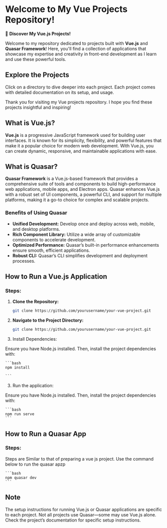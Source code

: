 # Welcome to My Vue Projects Repository!

🌟 **Discover My Vue.js Projects!**

Welcome to my repository dedicated to projects built with **Vue.js** and **Quasar Framework**! Here, you'll find a collection of applications that showcase my expertise and creativity in front-end development as I learn and use these powerful tools.

## Explore the Projects

Click on a directory to dive deeper into each project. Each project comes with detailed documentation on its setup, and usage.

Thank you for visiting my Vue projects repository. I hope you find these projects insightful and inspiring!


## What is Vue.js?

**Vue.js** is a progressive JavaScript framework used for building user interfaces. It is known for its simplicity, flexibility, and powerful features that make it a popular choice for modern web development. With Vue.js, you can create dynamic, responsive, and maintainable applications with ease.

## What is Quasar?

**Quasar Framework** is a Vue.js-based framework that provides a comprehensive suite of tools and components to build high-performance web applications, mobile apps, and Electron apps. Quasar enhances Vue.js with a robust set of UI components, a powerful CLI, and support for multiple platforms, making it a go-to choice for complex and scalable projects.

### Benefits of Using Quasar

- **Unified Development:** Develop once and deploy across web, mobile, and desktop platforms.
- **Rich Component Library:** Utilize a wide array of customizable components to accelerate development.
- **Optimized Performance:** Quasar’s built-in performance enhancements ensure smooth, efficient applications.
- **Robust CLI:** Quasar’s CLI simplifies development and deployment processes.

## How to Run a Vue.js Application

### Steps:

1. **Clone the Repository:**

   ```bash
   git clone https://github.com/yourusername/your-vue-project.git
   ```

2. **Navigate to the Project Directory:**

    ```bash
    git clone https://github.com/yourusername/your-vue-project.git
    ```

3. Install Dependencies:

Ensure you have Node.js installed. Then, install the project dependencies with:

    ```bash
    npm install

    ```
3. Run the application:

Ensure you have Node.js installed. Then, install the project dependencies with:

    ```bash
    npm run serve
    ```

## How to Run a Quasar App

### Steps: 

Steps are Similar to that of preparing a vue js project. Use the command below to run the quasar apzp

    ```bash
    npm quasar dev
    ```

## Note

The setup instructions for running Vue.js or Quasar applications are specific to each project. Not all projects use Quasar—some may use Vue.js alone. Check the project’s documentation for specific setup instructions.

